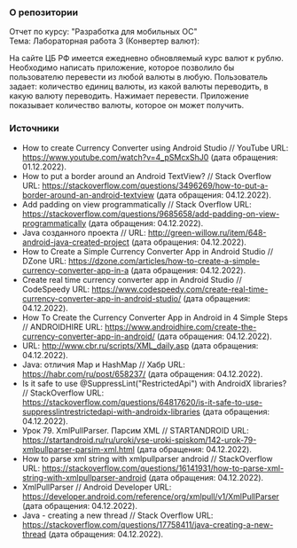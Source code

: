 ### О репозитории
Отчет по курсу: "Разработка для мобильных ОС"\
Тема: Лабораторная работа 3 (Конвертер валют):

На сайте ЦБ РФ имеется ежедневно обновляемый курс валют к рублю. Необходимо написать приложение, которое позволило бы пользователю перевести из любой валюты в любую. Пользователь задает: количество единиц валюты, из какой валюты переводить, в какую валюту переводить. Нажимает перевести. Приложение показывает количество валюты, которое он может получить.

### Источники
- How to create Currency Converter using Android Studio // YouTube URL: https://www.youtube.com/watch?v=4_pSMcxShJ0 (дата обращения: 01.12.2022).
- How to put a border around an Android TextView? // Stack Overflow URL: https://stackoverflow.com/questions/3496269/how-to-put-a-border-around-an-android-textview (дата обращения: 04.12.2022).
- Add padding on view programmatically // Stack Overflow URL: https://stackoverflow.com/questions/9685658/add-padding-on-view-programmatically (дата обращения: 04.12.2022).
- Java созданного проекта // URL: http://green-willow.ru/item/648-android-java-created-project (дата обращения: 04.12.2022).
- How to Create a Simple Currency Converter App in Android Studio // DZone URL: https://dzone.com/articles/how-to-create-a-simple-currency-converter-app-in-a (дата обращения: 04.12.2022).
- Create real time currency converter app in Android Studio // CodeSpeedy URL: https://www.codespeedy.com/create-real-time-currency-converter-app-in-android-studio/ (дата обращения: 04.12.2022).
- How To Create the Currency Converter App in Android in 4 Simple Steps // ANDROIDHIRE URL: https://www.androidhire.com/create-the-currency-converter-app-in-android/ (дата обращения: 04.12.2022).
- URL: http://www.cbr.ru/scripts/XML_daily.asp (дата обращения: 04.12.2022).
- Java: отличия Map и HashMap // Хабр URL: https://habr.com/ru/post/658237/ (дата обращения: 04.12.2022).
- Is it safe to use @SuppressLint("RestrictedApi") with AndroidX libraries? // StackOverflow URL: https://stackoverflow.com/questions/64817620/is-it-safe-to-use-suppresslintrestrictedapi-with-androidx-libraries (дата обращения: 04.12.2022).
- Урок 79. XmlPullParser. Парсим XML // STARTANDROID URL: https://startandroid.ru/ru/uroki/vse-uroki-spiskom/142-urok-79-xmlpullparser-parsim-xml.html (дата обращения: 04.12.2022).
- How to parse xml string with xmlpullparser android // StackOverflow URL: https://stackoverflow.com/questions/16141931/how-to-parse-xml-string-with-xmlpullparser-android (дата обращения: 04.12.2022).
- XmlPullParser // Android Developer URL: https://developer.android.com/reference/org/xmlpull/v1/XmlPullParser (дата обращения: 04.12.2022).
- Java - creating a new thread // Stack Overflow URL: https://stackoverflow.com/questions/17758411/java-creating-a-new-thread (дата обращения: 04.12.2022).
